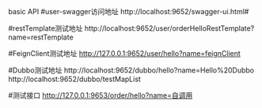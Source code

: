 basic API
#user-swagger访问地址
http://localhost:9652/swagger-ui.html#


#restTemplate测试地址
http://localhost:9652/user/orderHelloRestTemplate?name=restTemplate


#FeignClient测试地址
http://127.0.0.1:9652/user/hello?name=feignClient


#Dubbo测试地址
http://localhost:9652/dubbo/hello?name=Hello%20Dubbo
http://localhost:9652/dubbo/testMapList

#测试接口
http://127.0.0.1:9653/order/hello?name=自调用
